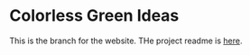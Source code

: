 # Colorless Green Ideas

This is the branch for the website. THe project readme is [here](https://github.com/thoppe/Colorless-Green-Ideas).